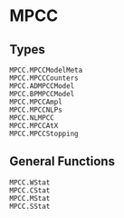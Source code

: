 # MPCC
## Types
```@docs
MPCC.MPCCModelMeta
MPCC.MPCCCounters
MPCC.ADMPCCModel
MPCC.BPMPCCModel
MPCC.MPCCAmpl
MPCC.MPCCNLPs
MPCC.NLMPCC
MPCC.MPCCAtX
MPCC.MPCCStopping
```

## General Functions
```@docs
MPCC.WStat
MPCC.CStat
MPCC.MStat
MPCC.SStat
```
